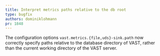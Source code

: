 ```yaml
---
title: Interpret metrics paths relative to the db root
type: bugfix
authors: dominiklohmann
pr: 1848
---
```


The configuration options `vast.metrics.{file,uds}-sink.path` now correctly
specify paths relative to the database directory of VAST, rather than the
current working directory of the VAST server.
